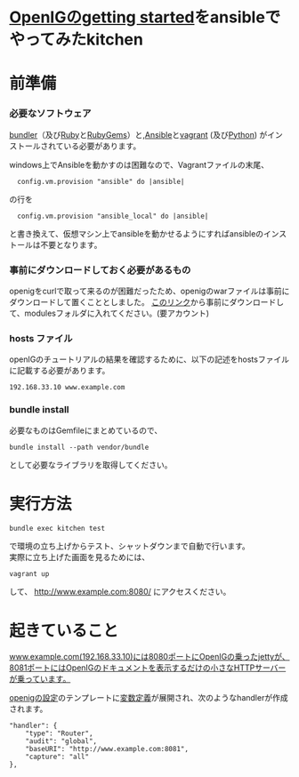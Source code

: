 # [OpenIGのgetting started](https://backstage.forgerock.com/#!/docs/openig/4/gateway-guide#chap-quickstart)をansibleでやってみたkitchen

前準備
=====

### 必要なソフトウェア

[bundler](http://bundler.io)（及び[Ruby](https://www.ruby-lang.org/ja/downloads/)と[RubyGems](https://rubygems.org/pages/download)）と,[Ansible](http://www.ansible.com)と[vagrant](https://www.vagrantup.com) (及び[Python](https://www.python.org)) がインストールされている必要があります。

windows上でAnsibleを動かすのは困難なので、Vagrantファイルの末尾、
```ruby:Vagrantfile
  config.vm.provision "ansible" do |ansible|
```
の行を
```ruby:vagrantfile
  config.vm.provision "ansible_local" do |ansible|
```
と書き換えて、仮想マシン上でansibleを動かせるようにすればansibleのインストールは不要となります。

### 事前にダウンロードしておく必要があるもの

openigをcurlで取って来るのが困難だったため、openigのwarファイルは事前にダウンロードして置くこととしました。
[このリンク](https://backstage.forgerock.com/cp/portal/cloudstorage/AVKC50BRwLBPh3c27BPO?redirect)から事前にダウンロードして、modulesフォルダに入れてください。(要アカウント)

### hosts ファイル

openIGのチュートリアルの結果を確認するために、以下の記述をhostsファイルに記載する必要があります。

```
192.168.33.10 www.example.com
```

### bundle install

必要なものはGemfileにまとめているので、

```
bundle install --path vendor/bundle
```

として必要なライブラリを取得してください。

実行方法
=======

```
bundle exec kitchen test
```

で環境の立ち上げからテスト、シャットダウンまで自動で行います。  
実際に立ち上げた画面を見るためには、

```
vagrant up
```

して、 http://www.example.com:8080/ にアクセスください。

起きていること
===========

www.example.com(192.168.33.10)には8080ポートにOpenIGの乗ったjettyが、8081ポートにはOpenIGのドキュメントを表示するだけの小さなHTTPサーバーが乗っています。

[openigの設定](roles/openig-config_for_openig-doc/templates/config.json)のテンプレートに[変数定義](roles/openig-config_for_openig-doc/vars/main.yml)が展開され、次のようなhandlerが作成されます。

```json:handler定義
"handler": {
    "type": "Router",
    "audit": "global",
    "baseURI": "http://www.example.com:8081",
    "capture": "all"
},
```
